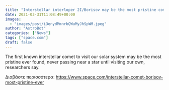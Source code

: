 ```yaml
---
title: "Interstellar interloper 2I/Borisov may be the most pristine comet ever observed"
date: 2021-03-31T11:08:49+00:00
images:
  - "images/post/i3enydMmnrbQWuMyJhSpWM.jpeg"
author: "AstroBot"
categories: ["News"]
tags: ["space.com"]
draft: false
---
```


The first known interstellar comet to visit our solar system may be the most pristine ever found, never passing near a star until visiting our own, researchers say. 

Διαβάστε περισσότερα: https://www.space.com/interstellar-comet-borisov-most-pristine-ever
